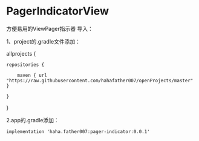 # PagerIndicatorView
方便易用的ViewPager指示器
导入：

1、project的.gradle文件添加：

allprojects {

    repositories {
    
        maven { url "https://raw.githubusercontent.com/hahafather007/openProjects/master" }
        
    }
    
}

2.app的.gradle添加：

    implementation 'haha.father007:pager-indicator:0.0.1'

